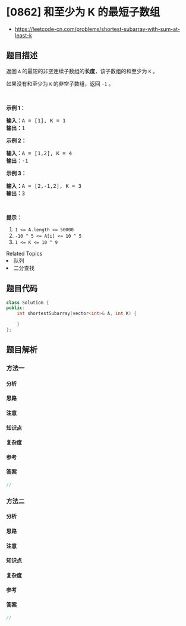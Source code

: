 

# [0862] 和至少为 K 的最短子数组
* https://leetcode-cn.com/problems/shortest-subarray-with-sum-at-least-k


## 题目描述

<p>返回 <code>A</code> 的最短的非空连续子数组的<strong>长度</strong>，该子数组的和至少为 <code>K</code> 。</p>

<p>如果没有和至少为&nbsp;<code>K</code>&nbsp;的非空子数组，返回&nbsp;<code>-1</code>&nbsp;。</p>

<p>&nbsp;</p>

<ol>
</ol>

<p><strong>示例 1：</strong></p>

<pre><strong>输入：</strong>A = [1], K = 1
<strong>输出：</strong>1
</pre>

<p><strong>示例 2：</strong></p>

<pre><strong>输入：</strong>A = [1,2], K = 4
<strong>输出：</strong>-1
</pre>

<p><strong>示例 3：</strong></p>

<pre><strong>输入：</strong>A = [2,-1,2], K = 3
<strong>输出：</strong>3
</pre>

<p>&nbsp;</p>

<p><strong>提示：</strong></p>

<ol>
	<li><code>1 &lt;= A.length &lt;= 50000</code></li>
	<li><code>-10 ^ 5&nbsp;&lt;= A[i] &lt;= 10 ^ 5</code></li>
	<li><code>1 &lt;= K &lt;= 10 ^ 9</code></li>
</ol>
<div><div>Related Topics</div><div><li>队列</li><li>二分查找</li></div></div>


## 题目代码

```cpp
class Solution {
public:
    int shortestSubarray(vector<int>& A, int K) {

    }
};
```


## 题目解析


### 方法一

#### 分析

#### 思路

#### 注意

#### 知识点

#### 复杂度

#### 参考

#### 答案

```cpp
//
```


### 方法二

#### 分析

#### 思路

#### 注意

#### 知识点

#### 复杂度

#### 参考

#### 答案

```cpp
//
```


